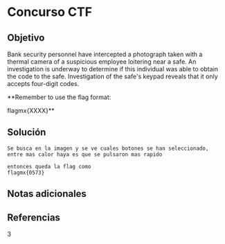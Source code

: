 # Concurso CTF


## Objetivo 
Bank security personnel have intercepted a photograph taken with a thermal camera of a suspicious employee loitering near a safe. An investigation is underway to determine if this individual was able to obtain the code to the safe. Investigation of the safe's keypad reveals that it only accepts four-digit codes.

**Remember to use the flag format:

flagmx{XXXX}**

## Solución 

```
Se busca en la imagen y se ve cuales botones se han seleccionado, entre mas calor haya es que se pulsaron mas rapido

entonces queda la flag como
flagmx{0573}
```

## Notas adicionales 

## Referencias 
3